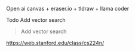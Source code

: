 Open ai canvas + eraser.io + tldraw + llama coder

Todo Add vector search
> Add vector search

https://web.stanford.edu/class/cs224n/
